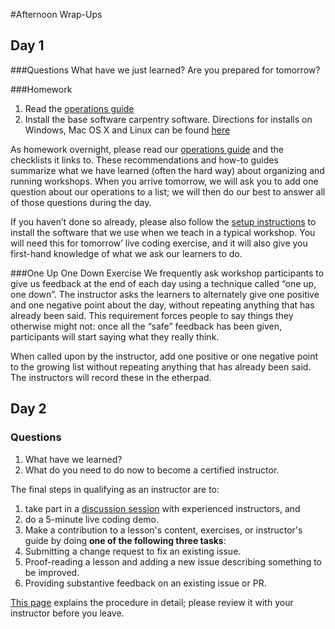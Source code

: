 #Afternoon Wrap-Ups

## Day 1

###Questions
What have we just learned?
Are you prepared for tomorrow?

###Homework 
1. Read the [operations guide](https://software-carpentry.org/workshops/operations/)
2. Install the base software carpentry software. Directions for installs on Windows, Mac OS X and Linux can be found [here](http://swcarpentry.github.io/workshop-template/)

As homework overnight, please read our [operations guide](https://software-carpentry.org/workshops/operations/) and the checklists it links to. These recommendations and how-to guides summarize what we have learned (often the hard way) about organizing and running workshops. When you arrive tomorrow, we will ask you to add one question about our operations to a list; we will then do our best to answer all of those questions during the day.

If you haven’t done so already, please also follow the [setup instructions](http://swcarpentry.github.io/workshop-template/) to install the software that we use when we teach in a typical workshop. You will need this for tomorrow’ live coding exercise, and it will also give you first-hand knowledge of what we ask our learners to do.

###One Up One Down Exercise
We frequently ask workshop participants to give us feedback at the end of each day using a technique called “one up, one down”. The instructor asks the learners to alternately give one positive and one negative point about the day, without repeating anything that has already been said. This requirement forces people to say things they otherwise might not: once all the “safe” feedback has been given, participants will start saying what they really think.

When called upon by the instructor, add one positive or one negative point to the growing list without repeating anything that has already been said. The instructors will record these in the etherpad. 

## Day 2

### Questions
1. What have we learned?
2. What do you need to do now to become a certified instructor. 

The final steps in qualifying as an instructor are to:

1.  take part in a [discussion session](http://pad.software-carpentry.org/instructor-discussion) with experienced instructors, and
2.  do a 5-minute live coding demo.
3.  Make a contribution to a lesson's content, exercises, or instructor's guide by doing **one of the following three tasks**:
  1. Submitting a change request to fix an existing issue.
  2. Proof-reading a lesson and adding a new issue describing something to be improved.
  3. Providing substantive feedback on an existing issue or PR.

[This page](http://swcarpentry.github.io/instructor-training/checkout/) explains the procedure in detail; please review it with your instructor before you leave.
